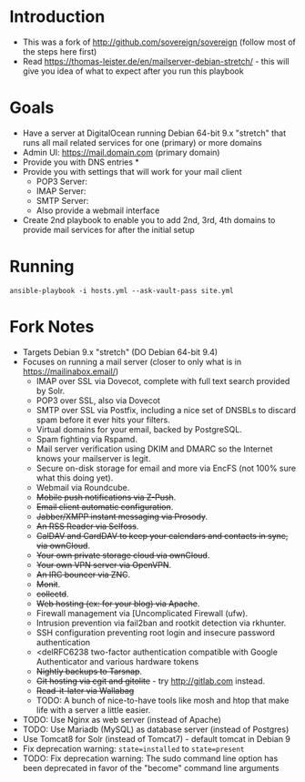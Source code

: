 # Introduction

* This was a fork of http://github.com/sovereign/sovereign (follow most of the steps here first)
* Read https://thomas-leister.de/en/mailserver-debian-stretch/ - this will give you idea of what to expect after you run this playbook

# Goals

* Have a server at DigitalOcean running Debian 64-bit 9.x "stretch" that runs all mail related services for one (primary) or more domains
* Admin UI: https://mail.domain.com (primary domain)
* Provide you with DNS entries
  *
* Provide you with settings that will work for your mail client
  * POP3 Server:
  * IMAP Server:
  * SMTP Server:
  * Also provide a webmail interface
* Create 2nd playbook to enable you to add 2nd, 3rd, 4th domains to provide mail services for after the initial setup

# Running

```
ansible-playbook -i hosts.yml --ask-vault-pass site.yml
```

# Fork Notes

* Targets Debian 9.x "stretch" (DO Debian 64-bit 9.4)
* Focuses on running a mail server (closer to only what is in https://mailinabox.email/)
  - IMAP over SSL via Dovecot, complete with full text search provided by Solr.
  - POP3 over SSL, also via Dovecot
  - SMTP over SSL via Postfix, including a nice set of DNSBLs to discard spam before it ever hits your filters.
  - Virtual domains for your email, backed by PostgreSQL.
  - Spam fighting via Rspamd.
  - Mail server verification using DKIM and DMARC so the Internet knows your mailserver is legit.
  - Secure on-disk storage for email and more via EncFS (not 100% sure what this doing yet).
  - Webmail via Roundcube.
  - <del>Mobile push notifications via Z-Push</del>.
  - <del>Email client automatic configuration</del>.
  - <del>Jabber/XMPP instant messaging via Prosody</del>.
  - <del>An RSS Reader via Selfoss</del>.
  - <del>CalDAV and CardDAV to keep your calendars and contacts in sync, via ownCloud</del>.
  - <del>Your own private storage cloud via ownCloud</del>.
  - <del>Your own VPN server via OpenVPN</del>.
  - <del>An IRC bouncer via ZNC</del>.
  - <del>Monit</del>.
  - <del>collectd</del>.
  - <del>Web hosting (ex: for your blog) via Apache</del>.
  - Firewall management via [Uncomplicated Firewall (ufw).
  - Intrusion prevention via fail2ban and rootkit detection via rkhunter.
  - SSH configuration preventing root login and insecure password authentication
  - <delRFC6238 two-factor authentication compatible with Google Authenticator and various hardware tokens</del>
  - <del>Nightly backups to Tarsnap</del>.
  - <del>Git hosting via cgit and gitolite</del> - try http://gitlab.com instead.
  - <del>Read-it-later via Wallabag</del>
  - TODO: A bunch of nice-to-have tools like mosh and htop that make life with a server a little easier.
* TODO: Use Nginx as web server (instead of Apache)
* TODO: Use Mariadb (MySQL) as database server (instead of Postgres)
* Use Tomcat8 for Solr (instead of Tomcat7) - default tomcat in Debian 9
* Fix deprecation warning: `state=installed` to `state=present`
* TODO: Fix deprecation warning: The sudo command line option has been deprecated in favor of the "become" command line arguments
